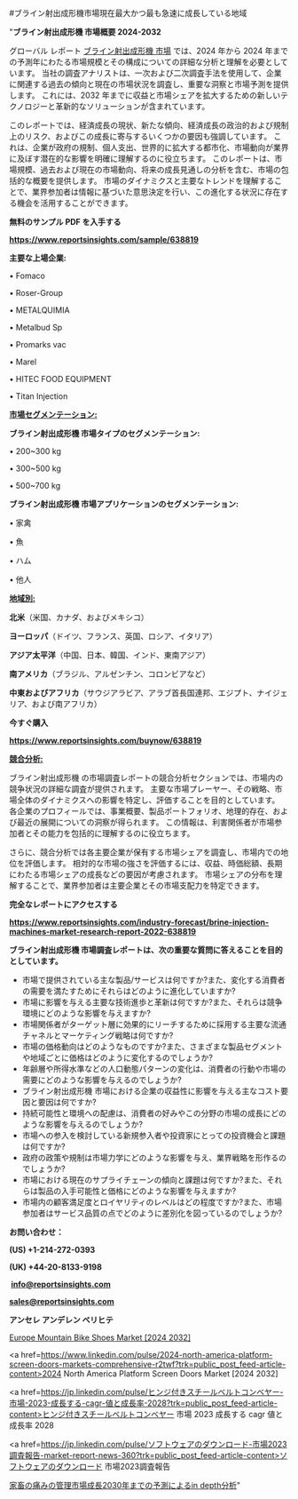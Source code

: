 #ブライン射出成形機市場現在最大かつ最も急速に成長している地域

"<strong>ブライン射出成形機 市場概要 2024-2032</strong>

グローバル レポート <a href=https://www.reportsinsights.com/sample/638819>ブライン射出成形機 市場</a> では、2024 年から 2024 年までの予測年にわたる市場規模とその構成についての詳細な分析と理解を必要としています。 当社の調査アナリストは、一次および二次調査手法を使用して、企業に関連する過去の傾向と現在の市場状況を調査し、重要な洞察と市場予測を提供します。 これには、2032 年までに収益と市場シェアを拡大​​するための新しいテクノロジーと革新的なソリューションが含まれています。

このレポートでは、経済成長の現状、新たな傾向、経済成長の政治的および規制上のリスク、およびこの成長に寄与するいくつかの要因も強調しています。 これは、企業が政府の規制、個人支出、世界的に拡大する都市化、市場動向が業界に及ぼす潜在的な影響を明確に理解するのに役立ちます。 このレポートは、市場規模、過去および現在の市場動向、将来の成長見通しの分析を含む、市場の包括的な概要を提供します。 市場のダイナミクスと主要なトレンドを理解することで、業界参加者は情報に基づいた意思決定を行い、この進化する状況に存在する機会を活用することができます。

<strong><b>無料のサンプル PDF を入手する</b></strong>

<a href=https://www.reportsinsights.com/sample/638819><strong><u>https://www.reportsinsights.com/sample/638819</u></strong></a>

<strong>主要な上場企業:</strong>

• Fomaco

• Roser-Group

• METALQUIMIA

• Metalbud Sp

• Promarks vac

• Marel

• HITEC FOOD EQUIPMENT

• Titan Injection

<strong><u>市場セグメンテーション</u></strong><strong><u>:</u></strong>

<strong>ブライン射出成形機 市場タイプのセグメンテーション:</strong>

• 200~300 kg

• 300~500 kg

• 500~700 kg

<strong>ブライン射出成形機 市場アプリケーションのセグメンテーション:</strong>

• 家禽

• 魚

• ハム

• 他人

<strong><u>地域別</u></strong><strong><u>:</u></strong>

<strong>北米</strong>（米国、カナダ、およびメキシコ）

<strong>ヨーロッパ</strong>（ドイツ、フランス、英国、ロシア、イタリア）

<strong>アジア太平洋</strong>（中国、日本、韓国、インド、東南アジア）

<strong>南アメリカ</strong>（ブラジル、アルゼンチン、コロンビアなど）

<strong>中東およびアフリカ</strong>（サウジアラビア、アラブ首長国連邦、エジプト、ナイジェリア、および南アフリカ）

<strong>今すぐ購入</strong>

<a href=https://www.reportsinsights.com/buynow/638819><strong><u>https://www.reportsinsights.com/buynow/638819</u></strong></a>

<strong><u>競合分析:</u></strong>

ブライン射出成形機 の市場調査レポートの競合分析セクションでは、市場内の競争状況の詳細な調査が提供されます。 主要な市場プレーヤー、その戦略、市場全体のダイナミクスへの影響を特定し、評価することを目的としています。 各企業のプロフィールでは、事業概要、製品ポートフォリオ、地理的存在、および最近の展開についての洞察が得られます。 この情報は、利害関係者が市場参加者とその能力を包括的に理解するのに役立ちます。

さらに、競合分析では各主要企業が保有する市場シェアを調査し、市場内での地位を評価します。 相対的な市場の強さを評価するには、収益、時価総額、長期にわたる市場シェアの成長などの要因が考慮されます。 市場シェアの分布を理解することで、業界参加者は主要企業とその市場支配力を特定できます。

<strong>完全なレポートにアクセスする</strong>

<a href=https://www.reportsinsights.com/industry-forecast/brine-injection-machines-market-research-report-2022-638819><strong><u><b>https://www.reportsinsights.com/industry-forecast/brine-injection-machines-market-research-report-2022-638819</b></u></strong></a>

<strong><b>ブライン射出成形機 市場調査レポートは、次の重要な質問に答えることを目的としています。</b></strong>
<ul>
  <li>市場で提供されている主な製品/サービスは何ですか?また、変化する消費者の需要を満たすためにそれらはどのように進化していますか?</li>
  <li>市場に影響を与える主要な技術進歩と革新は何ですか?また、それらは競争環境にどのような影響を与えますか?</li>
  <li>市場関係者がターゲット層に効果的にリーチするために採用する主要な流通チャネルとマーケティング戦略は何ですか?</li>
  <li>市場の価格動向はどのようなものですか?また、さまざまな製品セグメントや地域ごとに価格はどのように変化するのでしょうか?</li>
  <li>年齢層や所得水準などの人口動態パターンの変化は、消費者の行動や市場の需要にどのような影響を与えるのでしょうか?</li>
  <li>ブライン射出成形機 市場における企業の収益性に影響を与える主なコスト要因と要因は何ですか?</li>
  <li>持続可能性と環境への配慮は、消費者の好みやこの分野の市場の成長にどのような影響を与えるのでしょうか?</li>
  <li>市場への参入を検討している新規参入者や投資家にとっての投資機会と課題は何ですか?</li>
  <li>政府の政策や規制は市場力学にどのような影響を与え、業界戦略を形作るのでしょうか?</li>
  <li>市場における現在のサプライチェーンの傾向と課題は何ですか?また、それらは製品の入手可能性と価格にどのような影響を与えますか?</li>
  <li>市場内の顧客満足度とロイヤリティのレベルはどの程度ですか?また、市場参加者はサービス品質の点でどのように差別化を図っているのでしょうか?</li>
</ul>
<strong>お問い合わせ：</strong>

<strong>(US) +1-214-272-0393</strong>

<strong>(UK) +44-20-8133-9198</strong>

<strong> </strong><a href=info@reportsinsights.com><strong><u>info@reportsinsights.com</u></strong></a>

<a href=sales@reportsinsights.com><strong><u>sales@reportsinsights.com</u></strong></a>

<strong>アンセレ アンデレン ベリヒテ</strong>

<a href=https://www.linkedin.com/pulse/europe-mountain-bike-shoes-markets-2024-comprehensive-uqj6f/>Europe Mountain Bike Shoes Market [2024 2032]</a>

<a href=https://www.linkedin.com/pulse/2024-north-america-platform-screen-doors-markets-comprehensive-r2twf?trk=public_post_feed-article-content>2024 North America Platform Screen Doors Market [2024 2032]</a>

<a href=https://jp.linkedin.com/pulse/ヒンジ付きスチールベルトコンベヤー-市場-2023-成長する-cagr-値と成長率-2028?trk=public_post_feed-article-content>ヒンジ付きスチールベルトコンベヤー 市場 2023 成長する cagr 値と成長率 2028</a>

<a href=https://jp.linkedin.com/pulse/ソフトウェアのダウンロード-市場2023調査報告-market-report-news-360?trk=public_post_feed-article-content>ソフトウェアのダウンロード 市場2023調査報告</a>

<a href=https://www.linkedin.com/pulse/家畜の痛みの管理市場成長2030年までの予測によるin-depth分析-reports-insights-expert-zmolf/>家畜の痛みの管理市場成長2030年までの予測によるin depth分析</a>"
